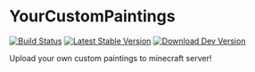 # YourCustomPaintings
[![Build Status](https://travis-ci.org/VcSaJen/YourCustomPaintings.svg?branch=master)](https://travis-ci.org/VcSaJen/YourCustomPaintings) [![Latest Stable Version](https://img.shields.io/github/release/VcSaJen/YourCustomPaintings.svg)](https://github.com/VcSaJen/YourCustomPaintings/releases/latest "Latest Stable Version") [![Download Dev Version](https://api.bintray.com/packages/vcsajen/generic/YourCustomPaintings/images/download.svg)](https://bintray.com/vcsajen/generic/YourCustomPaintings "Download Dev Version")

Upload your own custom paintings to minecraft server!
